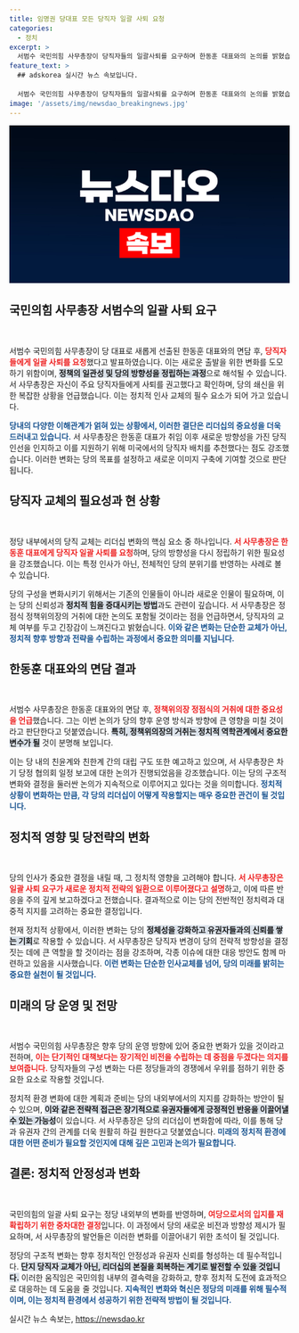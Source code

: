 ```yaml
---
title: 임명권 당대표 모든 당직자 일괄 사퇴 요청
categories:
  - 정치
excerpt: >
  서범수 국민의힘 사무총장이 당직자들의 일괄사퇴를 요구하며 한동훈 대표와의 논의를 밝혔습니다. 당 내부의 갈등이 심화되는 상황 속, 정점식 정책위의장이 거취 문제의 핵심으로 떠오르고 있습니다.
feature_text: >
  ## adskorea 실시간 뉴스 속보입니다.

  서범수 국민의힘 사무총장이 당직자들의 일괄사퇴를 요구하며 한동훈 대표와의 논의를 밝혔습니다. 당 내부의 갈등이 심화되는 상황 속, 정점식 정책위의장이 거취 문제의 핵심으로 떠오르고 있습니다.
image: '/assets/img/newsdao_breakingnews.jpg'
---
```


<p><img src="/assets/img/newsdao_breakingnews.jpg" alt="adskorea 속보" /></p>

<h2 data-ke-size="size26">국민의힘 사무총장 서범수의 일괄 사퇴 요구</h2>

<p data-ke-size="size16">&nbsp;</p> 

<p>서범수 국민의힘 사무총장이 당 대표로 새롭게 선출된 한동훈 대표와의 면담 후, <b><span style="color: #ee2323;">당직자들에게 일괄 사퇴를 요청</span></b>했다고 발표하였습니다. 이는 새로운 출발을 위한 변화를 도모하기 위함이며, <b><span style="background-color: #21538527;">정책의 일관성 및 당의 방향성을 정립하는 과정</span></b>으로 해석될 수 있습니다. 서 사무총장은 자신이 주요 당직자들에게 사퇴를 권고했다고 확인하며, 당의 쇄신을 위한 복잡한 상황을 언급했습니다. 이는 정치적 인사 교체의 필수 요소가 되어 가고 있습니다. </p>

<p><b><span style="color: #1a5490;">당내의 다양한 이해관계가 얽혀 있는 상황에서, 이러한 결단은 리더십의 중요성을 더욱 드러내고 있습니다.</span></b> 서 사무총장은 한동훈 대표가 취임 이후 새로운 방향성을 가진 당직 인선을 인지하고 이를 지원하기 위해 미국에서의 당직자 배치를 추천했다는 점도 강조했습니다. 이러한 변화는 당의 목표를 설정하고 새로운 이미지 구축에 기여할 것으로 판단됩니다.</p>

<h2 data-ke-size="size26">당직자 교체의 필요성과 현 상황</h2>

<p data-ke-size="size16">&nbsp;</p>  

<p>정당 내부에서의 당직 교체는 리더십 변화의 핵심 요소 중 하나입니다. <b><span style="color: #ee2323;">서 사무총장은 한동훈 대표에게 당직자 일괄 사퇴를 요청</span></b>하며, 당의 방향성을 다시 정립하기 위한 필요성을 강조했습니다. 이는 특정 인사가 아닌, 전체적인 당의 분위기를 반영하는 사례로 볼 수 있습니다. </p>

<p>당의 구성을 변화시키기 위해서는 기존의 인물들이 아니라 새로운 인물이 필요하며, 이는 당의 신뢰성과 <b><span style="background-color: #21538527;">정치적 힘을 증대시키는 방법</span></b>과도 관련이 깊습니다. 서 사무총장은 정점식 정책위의장의 거취에 대한 논의도 포함될 것이라는 점을 언급하면서, 당직자의 교체 여부를 두고 긴장감이 느껴진다고 밝혔습니다. <b><span style="color: #1a5490;">이와 같은 변화는 단순한 교체가 아닌, 정치적 향후 방향과 전략을 수립하는 과정에서 중요한 의미를 지닙니다.</span></b></p>

<h2 data-ke-size="size26">한동훈 대표와의 면담 결과</h2>

<p data-ke-size="size16">&nbsp;</p> 

<p>서범수 사무총장은 한동훈 대표와의 면담 후, <b><span style="color: #ee2323;">정책위의장 정점식의 거취에 대한 중요성을 언급</span></b>했습니다. 그는 이번 논의가 당의 향후 운영 방식과 방향에 큰 영향을 미칠 것이라고 판단한다고 덧붙였습니다. <b><span style="background-color: #21538527;">특히, 정책위의장의 거취는 정치적 역학관계에서 중요한 변수가 될</span></b> 것이 분명해 보입니다.</p>

<p>이는 당 내의 친윤계와 친한계 간의 대립 구도 또한 예고하고 있으며, 서 사무총장은 차기 당정 협의회 일정 보고에 대한 논의가 진행되었음을 강조했습니다. 이는 당의 구조적 변화와 결정을 둘러싼 논의가 지속적으로 이루어지고 있다는 것을 의미합니다. <b><span style="color: #1a5490;">정치적 상황이 변화하는 만큼, 각 당의 리더십이 어떻게 작용할지는 매우 중요한 관건이 될 것입니다.</span></b></p>

<h2 data-ke-size="size26">정치적 영향 및 당전략의 변화</h2>

<p data-ke-size="size16">&nbsp;</p> 

<p>당의 인사가 중요한 결정을 내릴 때, 그 정치적 영향을 고려해야 합니다. <b><span style="color: #ee2323;">서 사무총장은 일괄 사퇴 요구가 새로운 정치적 전략의 일환으로 이루어졌다고 설명</span></b>하고, 이에 따른 반응을 주의 깊게 보고하겠다고 전했습니다. 결과적으로 이는 당의 전반적인 정치력과 대중적 지지를 고려하는 중요한 결정입니다. </p>

<p>현재 정치적 상황에서, 이러한 변화는 당의 <b><span style="background-color: #21538527;">정체성을 강화하고 유권자들과의 신뢰를 쌓는 기회</span></b>로 작용할 수 있습니다. 서 사무총장은 당직자 변경이 당의 전략적 방향성을 결정짓는 데에 큰 역할을 할 것이라는 점을 강조하며, 각종 이슈에 대한 대응 방안도 함께 마련하고 있음을 시사했습니다.  <b><span style="color: #1a5490;">이런 변화는 단순한 인사교체를 넘어, 당의 미래를 밝히는 중요한 실천이 될 것입니다.</span></b></p>

<h2 data-ke-size="size26">미래의 당 운영 및 전망</h2>

<p data-ke-size="size16">&nbsp;</p> 

<p>서범수 국민의힘 사무총장은 향후 당의 운영 방향에 있어 중요한 변화가 있을 것이라고 전하며, <b><span style="color: #ee2323;">이는 단기적인 대책보다는 장기적인 비전을 수립하는 데 중점을 두겠다는 의지를 보여줍니다.</span></b> 당직자들의 구성 변화는 다른 정당들과의 경쟁에서 우위를 점하기 위한 중요한 요소로 작용할 것입니다.</p>

<p>정치적 환경 변화에 대한 계획과 준비는 당의 내외부에서의 지지를 강화하는 방안이 될 수 있으며, <b><span style="background-color: #21538527;">이와 같은 전략적 접근은 장기적으로 유권자들에게 긍정적인 반응을 이끌어낼 수 있는 가능성</span></b>이 있습니다. 서 사무총장은 당의 리더십이 변화함에 따라, 이를 통해 당과 유권자 간의 관계를 더욱 원활히 하길 원한다고 덧붙였습니다. <b><span style="color: #1a5490;">미래의 정치적 환경에 대한 어떤 준비가 필요할 것인지에 대해 깊은 고민과 논의가 필요합니다.</span></b></p>

<h2 data-ke-size="size26">결론: 정치적 안정성과 변화</h2>

<p data-ke-size="size16">&nbsp;</p> 

<p>국민의힘의 일괄 사퇴 요구는 정당 내외부의 변화를 반영하며, <b><span style="color: #ee2323;">여당으로서의 입지를 재확립하기 위한 중차대한 결정</span></b>입니다. 이 과정에서 당의 새로운 비전과 방향성 제시가 필요하며, 서 사무총장의 발언들은 이러한 변화를 이끌어내기 위한 초석이 될 것입니다. </p>

<p>정당의 구조적 변화는 향후 정치적인 안정성과 유권자 신뢰를 형성하는 데 필수적입니다. <b><span style="background-color: #21538527;">단지 당직자 교체가 아닌, 리더십의 본질을 회복하는 계기로 발전할 수 있을 것입니다.</span></b> 이러한 움직임은 국민의힘 내부의 결속력을 강화하고, 향후 정치적 도전에 효과적으로 대응하는 데 도움을 줄 것입니다. <b><span style="color: #1a5490;">지속적인 변화와 혁신은 정당의 미래를 위해 필수적이며, 이는 정치적 환경에서 성공하기 위한 전략적 방법이 될 것입니다.</span></b></p>
실시간 뉴스 속보는, <a href="https://newsdao.kr" rel="dofollow">https://newsdao.kr</a>


